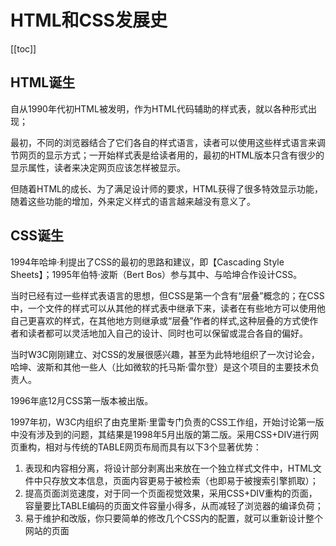 # HTML和CSS发展史
[[toc]]
## HTML诞生
自从1990年代初HTML被发明，作为HTML代码辅助的样式表，就以各种形式出现；

最初，不同的浏览器结合了它们各自的样式语言，读者可以使用这些样式语言来调节网页的显示方式；一开始样式表是给读者用的，最初的HTML版本只含有很少的显示属性，读者来决定网页应该怎样被显示。

但随着HTML的成长、为了满足设计师的要求，HTML获得了很多特效显示功能，随着这些功能的增加，外来定义样式的语言越来越没有意义了。

## CSS诞生

1994年哈坤·利提出了CSS的最初的思路和建议，即【Cascading Style Sheets】；1995年伯特·波斯（Bert Bos）参与其中、与哈坤合作设计CSS。

当时已经有过一些样式表语言的思想，但CSS是第一个含有“层叠”概念的；在CSS中，一个文件的样式可以从其他的样式表中继承下来，读者在有些地方可以使用他自己更喜欢的样式，在其他地方则继承或“层叠”作者的样式,这种层叠的方式使作者和读者都可以灵活地加入自己的设计、同时也可以保留或混合各自的偏好。

当时W3C刚刚建立、对CSS的发展很感兴趣，甚至为此特地组织了一次讨论会，哈坤、波斯和其他一些人（比如微软的托马斯·雷尔登）是这个项目的主要技术负责人。

1996年底12月CSS第一版本被出版。

1997年初，W3C内组织了由克里斯·里雷专门负责的CSS工作组，开始讨论第一版中没有涉及到的问题，其结果是1998年5月出版的第二版。采用CSS+DIV进行网页重构，相对与传统的TABLE网页布局而具有以下3个显著优势：

1. 表现和内容相分离，将设计部分剥离出来放在一个独立样式文件中，HTML文件中只存放文本信息，页面内容更易于被检索（也即易于被搜索引擎抓取）；
2. 提高页面浏览速度，对于同一个页面视觉效果，采用CSS+DIV重构的页面，容量要比TABLE编码的页面文件容量小得多，从而减轻了浏览器的编译负荷；
3. 易于维护和改版，你只要简单的修改几个CSS内的配置，就可以重新设计整个网站的页面

